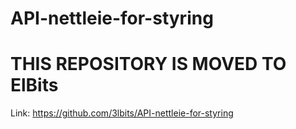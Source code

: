 # API-nettleie-for-styring

# THIS REPOSITORY IS MOVED TO ElBits

Link: https://github.com/3lbits/API-nettleie-for-styring
